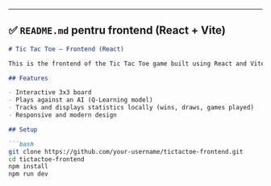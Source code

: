 
---

## ✅ `README.md` pentru **frontend (React + Vite)**

```markdown
# Tic Tac Toe – Frontend (React)

This is the frontend of the Tic Tac Toe game built using React and Vite.

## Features

- Interactive 3x3 board
- Plays against an AI (Q-Learning model)
- Tracks and displays statistics locally (wins, draws, games played)
- Responsive and modern design

## Setup

```bash
git clone https://github.com/your-username/tictactoe-frontend.git
cd tictactoe-frontend
npm install
npm run dev
